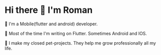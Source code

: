 # Hi there 👋 I'm Roman

📱 I'm a Mobile(flutter and android) developer.

🤖 Most of the time I'm writing on Flutter. Sometimes Android and IOS.

🚀 I make my closed pet-projects. They help me grow professionally all my life.


